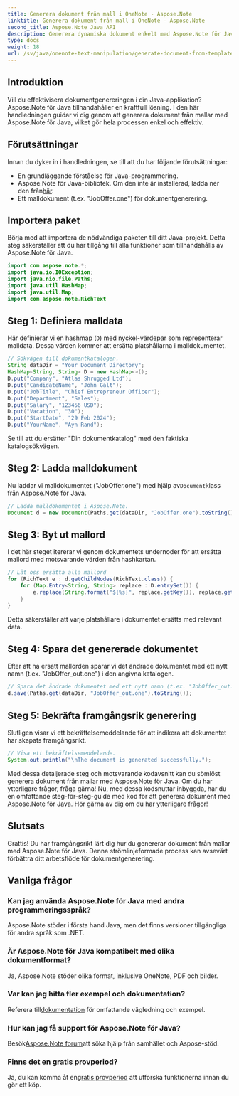 ```yaml
---
title: Generera dokument från mall i OneNote - Aspose.Note
linktitle: Generera dokument från mall i OneNote - Aspose.Note
second_title: Aspose.Note Java API
description: Generera dynamiska dokument enkelt med Aspose.Note för Java. Följ vår steg-för-steg-guide för effektiv dokumentgenerering från mallar.
type: docs
weight: 18
url: /sv/java/onenote-text-manipulation/generate-document-from-template/
---
```

## Introduktion
Vill du effektivisera dokumentgenereringen i din Java-applikation? Aspose.Note för Java tillhandahåller en kraftfull lösning. I den här handledningen guidar vi dig genom att generera dokument från mallar med Aspose.Note för Java, vilket gör hela processen enkel och effektiv.
## Förutsättningar
Innan du dyker in i handledningen, se till att du har följande förutsättningar:
- En grundläggande förståelse för Java-programmering.
-  Aspose.Note för Java-bibliotek. Om den inte är installerad, ladda ner den från[här](https://releases.aspose.com/note/java/).
- Ett malldokument (t.ex. "JobOffer.one") för dokumentgenerering.
## Importera paket
Börja med att importera de nödvändiga paketen till ditt Java-projekt. Detta steg säkerställer att du har tillgång till alla funktioner som tillhandahålls av Aspose.Note för Java.
```java
import com.aspose.note.*;
import java.io.IOException;
import java.nio.file.Paths;
import java.util.HashMap;
import java.util.Map;
import com.aspose.note.RichText
```
## Steg 1: Definiera malldata
Här definierar vi en hashmap (`D`) med nyckel-värdepar som representerar malldata. Dessa värden kommer att ersätta platshållarna i malldokumentet.
```java
// Sökvägen till dokumentkatalogen.
String dataDir = "Your Document Directory";
HashMap<String, String> D = new HashMap<>();
D.put("Company", "Atlas Shrugged Ltd");
D.put("CandidateName", "John Galt");
D.put("JobTitle", "Chief Entrepreneur Officer");
D.put("Department", "Sales");
D.put("Salary", "123456 USD");
D.put("Vacation", "30");
D.put("StartDate", "29 Feb 2024");
D.put("YourName", "Ayn Rand");
```
Se till att du ersätter "Din dokumentkatalog" med den faktiska katalogsökvägen.
## Steg 2: Ladda malldokument
 Nu laddar vi malldokumentet ("JobOffer.one") med hjälp av`Document`klass från Aspose.Note för Java.
```java
// Ladda malldokumentet i Aspose.Note.
Document d = new Document(Paths.get(dataDir, "JobOffer.one").toString());
```
## Steg 3: Byt ut mallord
I det här steget itererar vi genom dokumentets undernoder för att ersätta mallord med motsvarande värden från hashkartan.
```java
// Låt oss ersätta alla mallord
for (RichText e : d.getChildNodes(RichText.class)) {
    for (Map.Entry<String, String> replace : D.entrySet()) {
        e.replace(String.format("${%s}", replace.getKey()), replace.getValue());
    }
}
```
Detta säkerställer att varje platshållare i dokumentet ersätts med relevant data.
## Steg 4: Spara det genererade dokumentet
Efter att ha ersatt mallorden sparar vi det ändrade dokumentet med ett nytt namn (t.ex. "JobOffer_out.one") i den angivna katalogen.
```java
// Spara det ändrade dokumentet med ett nytt namn (t.ex. "JobOffer_out.one") till din angivna katalog.
d.save(Paths.get(dataDir, "JobOffer_out.one").toString());
```
## Steg 5: Bekräfta framgångsrik generering
Slutligen visar vi ett bekräftelsemeddelande för att indikera att dokumentet har skapats framgångsrikt.
```java
// Visa ett bekräftelsemeddelande.
System.out.println("\nThe document is generated successfully.");
```
Med dessa detaljerade steg och motsvarande kodavsnitt kan du sömlöst generera dokument från mallar med Aspose.Note för Java. Om du har ytterligare frågor, fråga gärna!
Nu, med dessa kodsnuttar inbyggda, har du en omfattande steg-för-steg-guide med kod för att generera dokument med Aspose.Note för Java. Hör gärna av dig om du har ytterligare frågor!
## Slutsats
Grattis! Du har framgångsrikt lärt dig hur du genererar dokument från mallar med Aspose.Note för Java. Denna strömlinjeformade process kan avsevärt förbättra ditt arbetsflöde för dokumentgenerering.
## Vanliga frågor
### Kan jag använda Aspose.Note för Java med andra programmeringsspråk?
Aspose.Note stöder i första hand Java, men det finns versioner tillgängliga för andra språk som .NET.
### Är Aspose.Note för Java kompatibelt med olika dokumentformat?
Ja, Aspose.Note stöder olika format, inklusive OneNote, PDF och bilder.
### Var kan jag hitta fler exempel och dokumentation?
 Referera till[dokumentation](https://reference.aspose.com/note/java/) för omfattande vägledning och exempel.
### Hur kan jag få support för Aspose.Note för Java?
 Besök[Aspose.Note forum](https://forum.aspose.com/c/note/28)att söka hjälp från samhället och Aspose-stöd.
### Finns det en gratis provperiod?
 Ja, du kan komma åt en[gratis provperiod](https://releases.aspose.com/) att utforska funktionerna innan du gör ett köp.